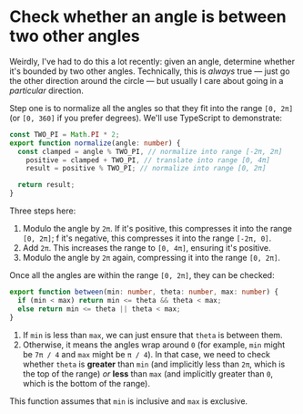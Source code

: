 # Check whether an angle is between two other angles

Weirdly, I've had to do this a lot recently: given an angle, determine whether it's bounded by two other angles. Technically, this is _always_ true — just go the other direction around the circle — but usually I care about going in a _particular_ direction.

Step one is to normalize all the angles so that they fit into the range `[0, 2π]` (or `[0, 360]` if you prefer degrees). We'll use TypeScript to demonstrate:

```ts
const TWO_PI = Math.PI * 2;
export function normalize(angle: number) {
  const clamped = angle % TWO_PI, // normalize into range [-2π, 2π]
    positive = clamped + TWO_PI, // translate into range [0, 4π]
    result = positive % TWO_PI; // normalize into range [0, 2π]

  return result;
}
```

Three steps here:

1. Modulo the angle by `2π`. If it's positive, this compresses it into the range `[0, 2π]`; f it's negative, this compresses it into the range `[-2π, 0]`.
2. Add `2π`. This increases the range to `[0, 4π]`, ensuring it's positive.
3. Modulo the angle by `2π` again, compressing it into the range `[0, 2π]`.

Once all the angles are within the range `[0, 2π]`, they can be checked:

```ts
export function between(min: number, theta: number, max: number) {
  if (min < max) return min <= theta && theta < max;
  else return min <= theta || theta < max;
}
```

1. If `min` is less than `max`, we can just ensure that `theta` is between them.
2. Otherwise, it means the angles wrap around `0` (for example, `min` might be `7π / 4` and `max` might be `π / 4`). In that case, we need to check whether `theta` is **greater** than `min` (and implicitly less than `2π`, which is the top of the range) _or_ **less** than `max` (and implicitly greater than `0`, which is the bottom of the range).

This function assumes that `min` is inclusive and `max` is exclusive.
